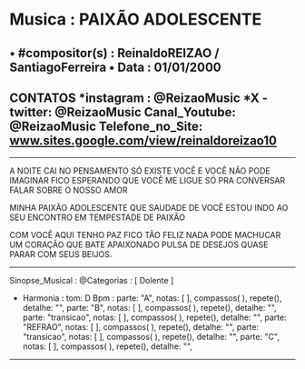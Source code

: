 # Musica : PAIXÃO ADOLESCENTE
• #compositor(s) : ReinaldoREIZAO / SantiagoFerreira
• Data :  01/01/2000
---
CONTATOS
*instagram : @ReizaoMusic   *X - twitter: @ReizaoMusic
Canal_Youtube: @ReizaoMusic
Telefone_no_Site: www.sites.google.com/view/reinaldoreizao10
---
------------------------------------

A NOITE CAI NO PENSAMENTO SÓ EXISTE VOCÊ
E VOCÊ NÃO PODE IMAGINAR
FICO ESPERANDO QUE VOCÊ ME LIGUE
SÓ PRA CONVERSAR FALAR SOBRE O NOSSO AMOR

MINHA PAIXÃO ADOLESCENTE
QUE SAUDADE DE VOCÊ
ESTOU INDO AO SEU ENCONTRO
EM TEMPESTADE DE PAIXÃO

COM VOCÊ AQUI TENHO PAZ
FICO TÃO FELIZ
NADA PODE MACHUCAR
UM CORAÇÃO QUE BATE APAIXONADO
PULSA DE DESEJOS
QUASE PARAR COM SEUS BEIJOS.


---
Sinopse_Musical :
@Categorias : [ Dolente ]

* Harmonia :
tom: D
Bpm :
parte: "A", notas: [  ], compassos( ),  repete(), detalhe: "",
parte: "B", notas: [  ], compassos( ),   repete(), detalhe: "",
parte: "transicao", notas: [  ], compassos( ),   repete(), detalhe: "",
parte: "REFRAO", notas: [  ], compassos( ),   repete(), detalhe: "",
parte: "transicao", notas: [  ], compassos( ),   repete(), detalhe: "",
parte: "C", notas: [  ], compassos( ),   repete(), detalhe: "",
---